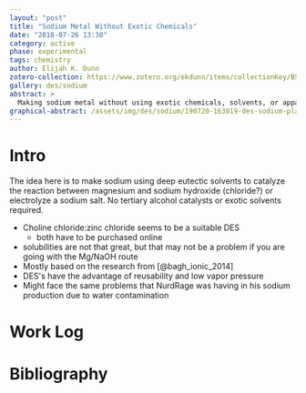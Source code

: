 ```yaml
---
layout: "post"
title: "Sodium Metal Without Exotic Chemicals"
date: "2018-07-26 13:30"
category: active
phase: experimental
tags: chemistry
author: Elijah K. Dunn
zotero-collection: https://www.zotero.org/ekdunn/items/collectionKey/BSA2ISD9
gallery: des/sodium
abstract: >
  Making sodium metal without using exotic chemicals, solvents, or apparatus using deep eutectic solvents.
graphical-abstract: /assets/img/des/sodium/190720-163819-des-sodium-platinum-electrolysis-sponge-zinc-deposition.jpg
---
```


# Intro
The idea here is to make sodium using deep eutectic solvents to catalyze the reaction between magnesium and sodium hydroxide (chloride?) or electrolyze a sodium salt. No tertiary alcohol catalysts or exotic solvents required.

- Choline chloride:zinc chloride seems to be a suitable DES
    - both have to be purchased online
- solubilities are not that great, but that may not be a problem if you are going with the Mg/NaOH route
- Mostly based on the research from [@bagh_ionic_2014]
- DES's have the advantage of reusability and low vapor pressure
- Might face the same problems that NurdRage was having in his sodium production due to water contamination

# Work Log

# Bibliography

<!--notes-->

<!--links-->
